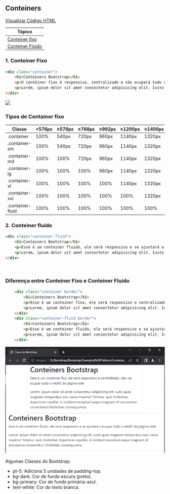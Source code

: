 ## Conteiners

[Visualizar Código HTML](Conteiners.html)

|Tópico|
|---|
|[Conteiner fixo](#1-conteiner-fixo)|
|[Conteiner Fluido](#2-conteiner-fluído)|

### 1. Conteiner Fixo


``` html
<div class="container">
    <h1>Conteiners Bootstrap</h1>
    <p>O contêiner fixo é responsivo, centralizado e não ocupará todo o width da página web.</p>
    <p>Lorem, ipsum dolor sit amet consectetur adipisicing elit. Iusto quos magnam temporibus eos, natus maxime? Tenetur, quis molestiae. Asperiores repellat, in incidunt excepturi eaque magnam sit accusamus consectetur! Molestias, consequuntur.</p>
</div>
```

<img src="Imagens/ConteinerFixo.PNG">

### Tipos de Container fixo

|Classe|<576px|≥576px|≥768px|≥992px|≥1200px|≥1400px|
|----|----|----|----|----|---|---|
|.container|100%|540px|720px|960px|1140px|1320px|
|.container-sm|100%|540px|720px|960px|1140px|1320px|
|.container-md|100%|100%|720px|960px|	1140px|	1320px|
|.container-lg|	100%|	100%|	100%|	960px|	1140px|	1320px|
|.container-xl|	100%|	100%|	100%|	100%|	1140px|	1320px|
|.container-xxl|	100%|	100%|	100%|	100%|	100%|	1320px|
|.container-fluid|	100%|	100%|	100%|	100%|	100%|	100%|

### 2. Conteiner fluído

```html
<div class="container-fluid">
    <h1>Conteiners Bootstrap</h1>
    <p>Esse é um conteiner fluido, ele será responsivo e se ajustará a ocupar todo o width da página web</p>
    <p>Lorem, ipsum dolor sit amet consectetur adipisicing elit. Iusto quos magnam temporibus eos, natus maxime? Tenetur, quis molestiae. Asperiores repellat, in incidunt excepturi eaque magnam sit accusamus consectetur! Molestias, consequuntur.</p>
</div>
```
<img src="Imagens/container-fluid.PNG" alt="">

### Diferença entre Conteiner Fixo e Conteiner Fluído
```html
    <div class="container border">
        <h1>Conteiners Bootstrap</h1>
        <p>Esse é um conteiner fixo, ele será responsivo e centralizado, não vai ocupar todo o width da página web</p>
        <p>Lorem, ipsum dolor sit amet consectetur adipisicing elit. Iusto quos magnam temporibus eos, natus maxime? Tenetur, quis molestiae. Asperiores repellat, in incidunt excepturi eaque magnam sit accusamus consectetur! Molestias, consequuntur.</p>
    </div>
    <div class="container-fluid border">
        <h1>Conteiners Bootstrap</h1>
        <p>Esse é um conteiner fluido, ele será responsivo e se ajustará a ocupar todo o width da página web</p>
        <p>Lorem, ipsum dolor sit amet consectetur adipisicing elit. Iusto quos magnam temporibus eos, natus maxime? Tenetur, quis molestiae. Asperiores repellat, in incidunt excepturi eaque magnam sit accusamus consectetur! Molestias, consequuntur.</p>
    </div>
```
<img src="Imagens/Diferença-container e container-fluid.PNG">


Algumas Classes do Bootstrap:

- pt-5: Adiciona 5 unidades de padding-top.
- bg-dark: Cor de fundo escura (preto).
- bg-primary: Cor de fundo primária-azul.
- text-white: Cor do texto branca.